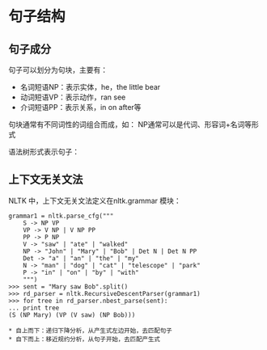 

# 句子结构

## 句子成分
句子可以划分为句块，主要有：
* 名词短语NP：表示实体，he，the little bear
* 动词短语VP：表示动作，ran see
* 介词短语PP：表示关系，in on after等

句块通常有不同词性的词组合而成，如：
NP通常可以是代词、形容词+名词等形式

语法树形式表示句子：


## 上下文无关文法
NLTK 中，上下文无关文法定义在nltk.grammar 模块：
```
grammar1 = nltk.parse_cfg("""
    S -> NP VP
    VP -> V NP | V NP PP
    PP -> P NP
    V -> "saw" | "ate" | "walked"
    NP -> "John" | "Mary" | "Bob" | Det N | Det N PP
    Det -> "a" | "an" | "the" | "my"
    N -> "man" | "dog" | "cat" | "telescope" | "park"
    P -> "in" | "on" | "by" | "with"
    """)
>>> sent = "Mary saw Bob".split()
>>> rd_parser = nltk.RecursiveDescentParser(grammar1)
>>> for tree in rd_parser.nbest_parse(sent):
... print tree
(S (NP Mary) (VP (V saw) (NP Bob)))

* 自上而下：递归下降分析，从产生式左边开始，去匹配句子
* 自下而上：移近规约分析，从句子开始，去匹配产生式

